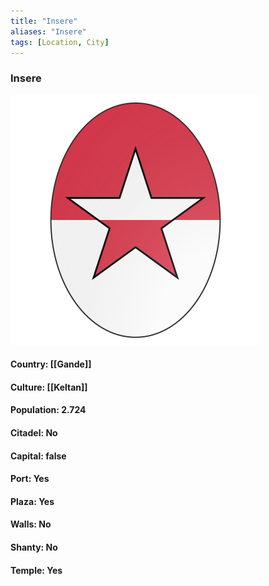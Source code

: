 ```yaml
---
title: "Insere"
aliases: "Insere"
tags: [Location, City]
---
```

### Insere
![](attachment/f0a6f1f5eb8ae95bdd3e87c59390008e.svg)

#### Country: [[Gande]]

#### Culture: [[Keltan]]

#### Population: 2.724

#### Citadel: No

#### Capital: false

#### Port: Yes

#### Plaza: Yes

#### Walls: No

#### Shanty: No

#### Temple: Yes

